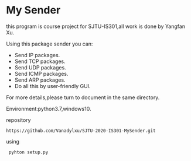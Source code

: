 # My Sender #

this program is course project for SJTU-IS301,all work is done by Yangfan Xu.

Using this package sender you can:

* Send IP packages.
* Send TCP packages.
* Send UDP packages.
* Send ICMP packages.
* Send ARP packages.
* Do  all this by user-friendly GUI.

For more details,please turn to document in the same directory.

Environment:python3.7,windows10.

repository

`https://github.com/Vanadylxu/SJTU-2020-IS301-MySender.git`

using 

` pyhton setup.py` 

 





